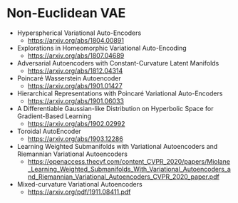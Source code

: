 # Non-Euclidean VAE

* Hyperspherical Variational Auto-Encoders
  * https://arxiv.org/abs/1804.00891
* Explorations in Homeomorphic Variational Auto-Encoding
  * https://arxiv.org/abs/1807.04689
* Adversarial Autoencoders with Constant-Curvature Latent Manifolds
  * https://arxiv.org/abs/1812.04314
* Poincaré Wasserstein Autoencoder
  * https://arxiv.org/abs/1901.01427
* Hierarchical Representations with Poincaré Variational Auto-Encoders
  * https://arxiv.org/abs/1901.06033
* A Differentiable Gaussian-like Distribution on Hyperbolic Space for Gradient-Based Learning
  * https://arxiv.org/abs/1902.02992
* Toroidal AutoEncoder
  * https://arxiv.org/abs/1903.12286
* Learning Weighted Submanifolds with Variational Autoencoders and Riemannian Variational Autoencoders
  * https://openaccess.thecvf.com/content_CVPR_2020/papers/Miolane_Learning_Weighted_Submanifolds_With_Variational_Autoencoders_and_Riemannian_Variational_Autoencoders_CVPR_2020_paper.pdf
* Mixed-curvature Variational Autoencoders
  * https://arxiv.org/pdf/1911.08411.pdf
